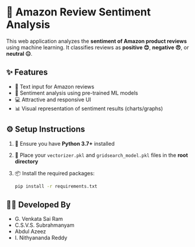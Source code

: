 # 🛒 Amazon Review Sentiment Analysis

This web application analyzes the **sentiment of Amazon product reviews** using machine learning. It classifies reviews as **positive 😊**, **negative 😠**, or **neutral 😐**.

## ✨ Features

* 📝 Text input for Amazon reviews
* 🤖 Sentiment analysis using pre-trained ML models
* 💻 Attractive and responsive UI
* 📊 Visual representation of sentiment results (charts/graphs)

## ⚙️ Setup Instructions

1. 🐍 Ensure you have **Python 3.7+** installed
2. 📁 Place your `vectorizer.pkl` and `gridsearch_model.pkl` files in the **root directory**
3. 📦 Install the required packages:

   ```bash
   pip install -r requirements.txt
   ```


## 👨‍💻 Developed By

* G. Venkata Sai Ram
* C.S.V.S. Subrahmanyam
* Abdul Azeez
* I. Nithyananda Reddy
